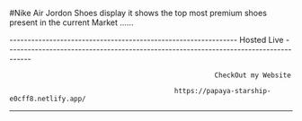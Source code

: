 #Nike Air Jordon Shoes display it shows the top most premium shoes present in the current Market ......

--------------------------------------------------------------- Hosted Live -------------------------------------------------------------------------------------

                                                       CheckOut my Website
                                                       
                                             https://papaya-starship-e0cff8.netlify.app/
          
-------------------------------------------------------------------------------------------------------------------------------------------------------------------------
